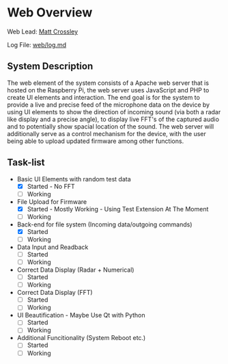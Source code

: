 # Web Overview
Web Lead: [Matt Crossley](http://github.com/mattcrossley99)

Log File: [web/log.md](log.md)

## System Description
The web element of the system consists of a Apache web server that is hosted on the Raspberry Pi, the web server uses JavaScript and PHP to create UI elements and interaction. The end goal is for the system to provide a live and precise feed of the microphone data on the device by using UI elements to show the direction of incoming sound (via both a radar like display and a precise angle), to display live FFT's of the captured audio and to potentially show spacial location of the sound.
The web server will additionally serve as a control mechanism for the device, with the user being able to upload updated firmware among other functions.

## Task-list
- Basic UI Elements with random test data
  - [x] Started - No FFT
  - [ ] Working
- File Upload for Firmware
  - [x] Started - Mostly Working - Using Test Extension At The Moment
  - [ ] Working
- Back-end for file system (Incoming data/outgoing commands)
  - [x] Started
  - [ ] Working
- Data Input and Readback
  - [ ] Started
  - [ ] Working
- Correct Data Display (Radar + Numerical)
  - [ ] Started
  - [ ] Working
- Correct Data Display (FFT)
  - [ ] Started
  - [ ] Working
- UI Beautification - Maybe Use Qt with Python
  - [ ] Started
  - [ ] Working
- Additional Funcitionality (System Reboot etc.)
  - [ ] Started
  - [ ] Working
